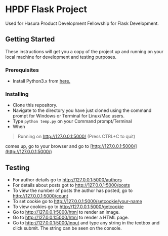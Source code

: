 # HPDF Flask Project
Used for Hasura Product Development Fellowship for Flask Development.

## Getting Started
These instructions will get you a copy of the project up and running on your local machine for development and testing purposes.

### Prerequisites
* Install Python3.x from [here.](https://www.python.org/)


### Installing
* Clone this repository.
* Navigate to the directory you have just cloned using the command prompt for Windows or Terminal for Linux/Mac users.
* Type `python temp.py` on your Command prompt/Terminal
* When 
> Running on http://127.0.0.1:5000/ (Press CTRL+C to quit)

comes up, go to your browser and go to [http://127.0.0.1:5000/](http://127.0.0.1:5000/)

## Testing
* For author details go to http://127.0.0.1:5000/authors
* For details about posts got to http://127.0.0.1:5000/posts
* To view the number of posts the author has posted, go to http://127.0.0.1:5000/count
* To set cookie go to http://127.0.0.1:5000/setcookie/your-name
* To view cookies go to http://127.0.0.1:5000/getcookie
* Go to http://127.0.0.1:5000/html to render an image.
* Go to http://127.0.0.1:5000/html to render a HTML page.
* Go to http://127.0.0.1:5000/input and type any string in the textbox and click submit. The string can be seen on the console. 
